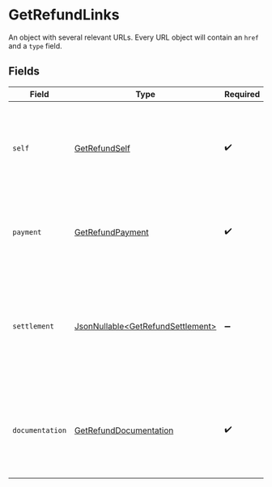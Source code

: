 # GetRefundLinks

An object with several relevant URLs. Every URL object will contain an `href` and a `type` field.


## Fields

| Field                                                                                                                       | Type                                                                                                                        | Required                                                                                                                    | Description                                                                                                                 |
| --------------------------------------------------------------------------------------------------------------------------- | --------------------------------------------------------------------------------------------------------------------------- | --------------------------------------------------------------------------------------------------------------------------- | --------------------------------------------------------------------------------------------------------------------------- |
| `self`                                                                                                                      | [GetRefundSelf](../../models/operations/GetRefundSelf.md)                                                                   | :heavy_check_mark:                                                                                                          | In v2 endpoints, URLs are commonly represented as objects with an `href` and `type` field.                                  |
| `payment`                                                                                                                   | [GetRefundPayment](../../models/operations/GetRefundPayment.md)                                                             | :heavy_check_mark:                                                                                                          | The API resource URL of the [payment](get-payment) that this refund belongs to.                                             |
| `settlement`                                                                                                                | [JsonNullable\<GetRefundSettlement>](../../models/operations/GetRefundSettlement.md)                                        | :heavy_minus_sign:                                                                                                          | The API resource URL of the [settlement](get-settlement) this refund has been settled with. Not present if not<br/>yet settled. |
| `documentation`                                                                                                             | [GetRefundDocumentation](../../models/operations/GetRefundDocumentation.md)                                                 | :heavy_check_mark:                                                                                                          | In v2 endpoints, URLs are commonly represented as objects with an `href` and `type` field.                                  |